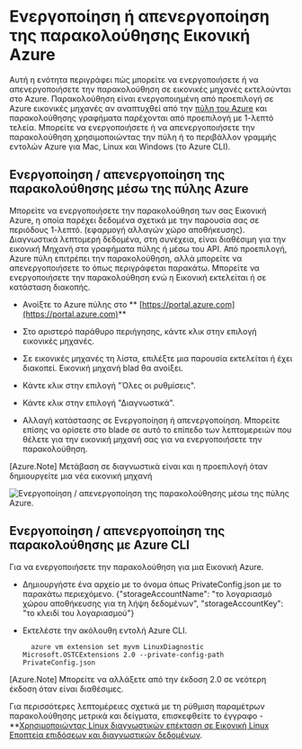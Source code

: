 <properties
   pageTitle="Ενεργοποίηση ή απενεργοποίηση της παρακολούθησης Εικονική Azure"
   description="Περιγράφει τον τρόπο ενεργοποίησης ή απενεργοποίησης Azure Εικονική παρακολούθησης"
   services="virtual-machines-linux"
   documentationCenter="virtual-machines"
   authors="kmouss"
   manager="timlt"
   editor=""/>

<tags
   ms.service="virtual-machines-linux"
   ms.devlang="NA"
   ms.topic="article"
   ms.tgt_pltfrm="vm-linux"
   ms.workload="infrastructure"
   ms.date="02/08/2016"
   ms.author="kmouss"/>
   
# <a name="enable-or-disable-azure-vm-monitoring"></a>Ενεργοποίηση ή απενεργοποίηση της παρακολούθησης Εικονική Azure

Αυτή η ενότητα περιγράφει πώς μπορείτε να ενεργοποιήσετε ή να απενεργοποιήσετε την παρακολούθηση σε εικονικές μηχανές εκτελούνται στο Azure. Παρακολούθηση είναι ενεργοποιημένη από προεπιλογή σε Azure εικονικές μηχανές αν αναπτυχθεί από την [πύλη του Azure](https://portal.azure.com) και παρακολούθησης γραφήματα παρέχονται από προεπιλογή με 1-λεπτό τελεία. Μπορείτε να ενεργοποιήσετε ή να απενεργοποιήσετε την παρακολούθηση χρησιμοποιώντας την πύλη ή το περιβάλλον γραμμής εντολών Azure για Mac, Linux και Windows (το Azure CLI). 

## <a name="enable--disable-monitoring-through-the-azure-portal"></a>Ενεργοποίηση / απενεργοποίηση της παρακολούθησης μέσω της πύλης Azure
 
Μπορείτε να ενεργοποιήσετε την παρακολούθηση των σας Εικονική Azure, η οποία παρέχει δεδομένα σχετικά με την παρουσία σας σε περιόδους 1-λεπτό. (εφαρμογή αλλαγών χώρο αποθήκευσης). Διαγνωστικά λεπτομερή δεδομένα, στη συνέχεια, είναι διαθέσιμη για την εικονική Μηχανή στα γραφήματα πύλης ή μέσω του API. Από προεπιλογή, Azure πύλη επιτρέπει την παρακολούθηση, αλλά μπορείτε να απενεργοποιήσετε το όπως περιγράφεται παρακάτω. Μπορείτε να ενεργοποιήσετε την παρακολούθηση ενώ η Εικονική εκτελείται ή σε κατάσταση διακοπής.

- Ανοίξτε το Azure πύλης στο ** [https://portal.azure.com](https://portal.azure.com)**

- Στο αριστερό παράθυρο περιήγησης, κάντε κλικ στην επιλογή εικονικές μηχανές.

- Σε εικονικές μηχανές τη λίστα, επιλέξτε μια παρουσία εκτελείται ή έχει διακοπεί. Εικονική μηχανή blad θα ανοίξει.

- Κάντε κλικ στην επιλογή "Όλες οι ρυθμίσεις".

- Κάντε κλικ στην επιλογή "Διαγνωστικά".

- Αλλαγή κατάστασης σε Ενεργοποίηση ή απενεργοποίηση. Μπορείτε επίσης να ορίσετε στο blade σε αυτό το επίπεδο των λεπτομερειών που θέλετε για την εικονική μηχανή σας για να ενεργοποιήσετε την παρακολούθηση.

[Azure.Note] Μετάβαση σε διαγνωστικά είναι και η προεπιλογή όταν δημιουργείτε μια νέα εικονική μηχανή

![Ενεργοποίηση / απενεργοποίηση της παρακολούθησης μέσω της πύλης Azure.][1]


## <a name="enable--disable-monitoring-with-azure-cli"></a>Ενεργοποίηση / απενεργοποίηση της παρακολούθησης με Azure CLI
 
Για να ενεργοποιήσετε την παρακολούθηση για μια Εικονική Azure.

- Δημιουργήστε ένα αρχείο με το όνομα όπως PrivateConfig.json με το παρακάτω περιεχόμενο.
        {"storageAccountName": "το λογαριασμό χώρου αποθήκευσης για τη λήψη δεδομένων", "storageAccountKey": "το κλειδί του λογαριασμού"}
- Εκτελέστε την ακόλουθη εντολή Azure CLI.

        azure vm extension set myvm LinuxDiagnostic Microsoft.OSTCExtensions 2.0 --private-config-path PrivateConfig.json

[Azure.Note] Μπορείτε να αλλάξετε από την έκδοση 2.0 σε νεότερη έκδοση όταν είναι διαθέσιμες. 

Για περισσότερες λεπτομέρειες σχετικά με τη ρύθμιση παραμέτρων παρακολούθησης μετρικά και δείγματα, επισκεφθείτε το έγγραφο - **[Χρησιμοποιώντας Linux διαγνωστικών επέκταση σε Εικονική Linux Εποπτεία επιδόσεων και διαγνωστικών δεδομένων](virtual-machines-linux-classic-diagnostic-extension.md).

<!--Image references-->
[1]: ./media/virtual-machines-linux-vm-monitoring/portal-enable-disable.png
 

